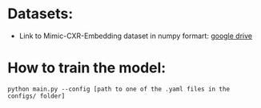 # Datasets:
- Link to Mimic-CXR-Embedding dataset in numpy formart: [google drive](https://drive.google.com/drive/folders/1dYtBctXpvWpkJHCoLlA8jb-APijo_j6f?usp=drive_link)

# How to train the model:

```
python main.py --config [path to one of the .yaml files in the configs/ folder]
```